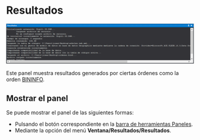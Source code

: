 # Resultados

![Panel de resultados](../../../.gitbook/assets/panelresultados.png)

Este panel muestra resultados generados por ciertas órdenes como la orden [BININFO](../ventana-de-dibujo/ordenes/b/bininfo.md).

## Mostrar el panel

Se puede mostrar el panel de las siguientes formas:

* Pulsando el botón correspondiente en la [barra de herramientas Paneles](../barras-de-herramientas/paneles.md).
* Mediante la opción del menú **Ventana/Resultados/Resultados**.



